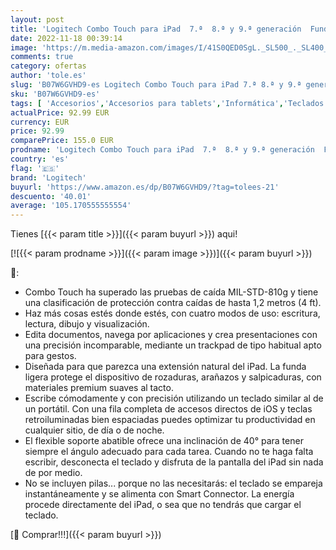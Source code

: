 ```yaml
---
layout: post
title: 'Logitech Combo Touch para iPad  7.ª  8.ª y 9.ª generación  Funda con trackpad con trackpad de precisión  teclado retroiluminado tipo portátil y tecnología Smart Connector  Color Gris'
date: 2022-11-18 00:39:14
image: 'https://m.media-amazon.com/images/I/41S0QED0SgL._SL500_._SL400_.jpg'
comments: true
category: ofertas
author: 'tole.es'
slug: 'B07W6GVHD9-es Logitech Combo Touch para iPad 7.ª 8.ª y 9.ª generación...'
sku: 'B07W6GVHD9-es'
tags: [ 'Accesorios','Accesorios para tablets','Informática','Teclados para tablets','ipad','logitech','🇪🇸', ]
actualPrice: 92.99 EUR
currency: EUR
price: 92.99
comparePrice: 155.0 EUR
prodname: 'Logitech Combo Touch para iPad  7.ª  8.ª y 9.ª generación  Funda con trackpad con trackpad de precisión  teclado retroiluminado tipo portátil y tecnología Smart Connector  Color Gris'
country: 'es'
flag: '🇪🇸'
brand: 'Logitech'
buyurl: 'https://www.amazon.es/dp/B07W6GVHD9/?tag=tolees-21'
descuento: '40.01'
average: '105.170555555554'
---
```


Tienes [{{< param title >}}]({{< param buyurl >}}) aqui!

[![{{< param prodname >}}]({{< param image >}})]({{< param buyurl >}})

🔎:

- Combo Touch ha superado las pruebas de caída MIL-STD-810g y tiene una clasificación de protección contra caídas de hasta 1,2 metros (4 ft).
- Haz más cosas estés donde estés, con cuatro modos de uso: escritura, lectura, dibujo y visualización.
- Edita documentos, navega por aplicaciones y crea presentaciones con una precisión incomparable, mediante un trackpad de tipo habitual apto para gestos.
- Diseñada para que parezca una extensión natural del iPad. La funda ligera protege el dispositivo de rozaduras, arañazos y salpicaduras, con materiales premium suaves al tacto.
- Escribe cómodamente y con precisión utilizando un teclado similar al de un portátil. Con una fila completa de accesos directos de iOS y teclas retroiluminadas bien espaciadas puedes optimizar tu productividad en cualquier sitio, de día o de noche.
- El flexible soporte abatible ofrece una inclinación de 40° para tener siempre el ángulo adecuado para cada tarea. Cuando no te haga falta escribir, desconecta el teclado y disfruta de la pantalla del iPad sin nada de por medio.
- No se incluyen pilas... porque no las necesitarás: el teclado se empareja instantáneamente y se alimenta con Smart Connector. La energía procede directamente del iPad, o sea que no tendrás que cargar el teclado.

[🛒 Comprar!!!]({{< param buyurl >}})
